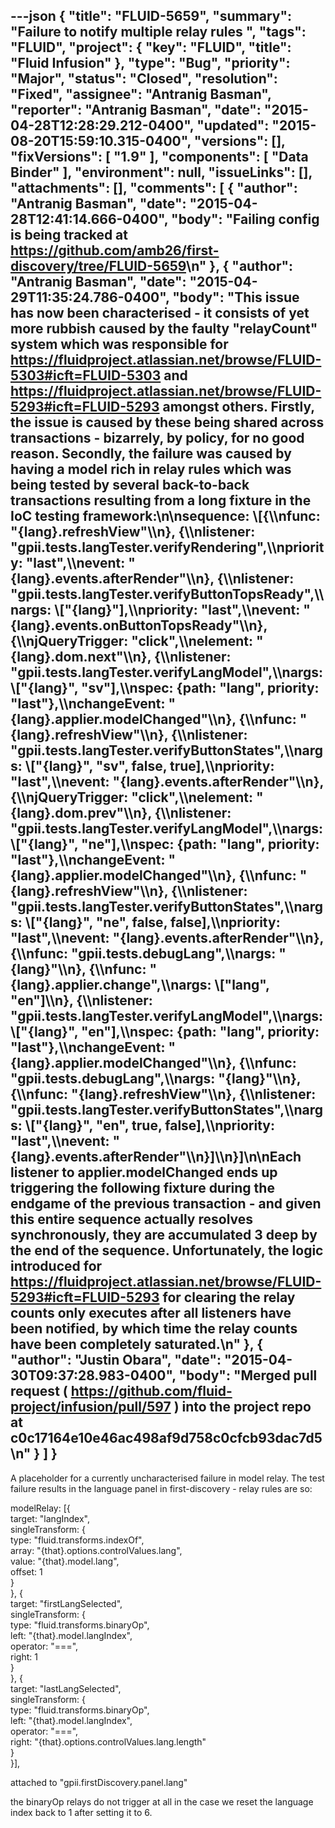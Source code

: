 ---json
{
  "title": "FLUID-5659",
  "summary": "Failure to notify multiple relay rules ",
  "tags": "FLUID",
  "project": {
    "key": "FLUID",
    "title": "Fluid Infusion"
  },
  "type": "Bug",
  "priority": "Major",
  "status": "Closed",
  "resolution": "Fixed",
  "assignee": "Antranig Basman",
  "reporter": "Antranig Basman",
  "date": "2015-04-28T12:28:29.212-0400",
  "updated": "2015-08-20T15:59:10.315-0400",
  "versions": [],
  "fixVersions": [
    "1.9"
  ],
  "components": [
    "Data Binder"
  ],
  "environment": null,
  "issueLinks": [],
  "attachments": [],
  "comments": [
    {
      "author": "Antranig Basman",
      "date": "2015-04-28T12:41:14.666-0400",
      "body": "Failing config is being tracked at <https://github.com/amb26/first-discovery/tree/FLUID-5659>\n"
    },
    {
      "author": "Antranig Basman",
      "date": "2015-04-29T11:35:24.786-0400",
      "body": "This issue has now been characterised - it consists of yet more rubbish caused by the faulty \"relayCount\" system which was responsible for <https://fluidproject.atlassian.net/browse/FLUID-5303#icft=FLUID-5303> and <https://fluidproject.atlassian.net/browse/FLUID-5293#icft=FLUID-5293> amongst others. Firstly, the issue is caused by these being shared across transactions -  bizarrely, by policy, for no good reason. Secondly, the failure was caused by having a model rich in relay rules which was being tested by several back-to-back transactions resulting from a long fixture in the IoC testing framework:\n\nsequence: \\[{\\\nfunc: \"{lang}.refreshView\"\\\n}, {\\\nlistener: \"gpii.tests.langTester.verifyRendering\",\\\npriority: \"last\",\\\nevent: \"{lang}.events.afterRender\"\\\n}, {\\\nlistener: \"gpii.tests.langTester.verifyButtonTopsReady\",\\\nargs: \\[\"{lang}\"],\\\npriority: \"last\",\\\nevent: \"{lang}.events.onButtonTopsReady\"\\\n}, {\\\njQueryTrigger: \"click\",\\\nelement: \"{lang}.dom.next\"\\\n}, {\\\nlistener: \"gpii.tests.langTester.verifyLangModel\",\\\nargs: \\[\"{lang}\", \"sv\"],\\\nspec: {path: \"lang\", priority: \"last\"},\\\nchangeEvent: \"{lang}.applier.modelChanged\"\\\n}, {\\\nfunc: \"{lang}.refreshView\"\\\n}, {\\\nlistener: \"gpii.tests.langTester.verifyButtonStates\",\\\nargs: \\[\"{lang}\", \"sv\", false, true],\\\npriority: \"last\",\\\nevent: \"{lang}.events.afterRender\"\\\n}, {\\\njQueryTrigger: \"click\",\\\nelement: \"{lang}.dom.prev\"\\\n}, {\\\nlistener: \"gpii.tests.langTester.verifyLangModel\",\\\nargs: \\[\"{lang}\", \"ne\"],\\\nspec: {path: \"lang\", priority: \"last\"},\\\nchangeEvent: \"{lang}.applier.modelChanged\"\\\n}, {\\\nfunc: \"{lang}.refreshView\"\\\n}, {\\\nlistener: \"gpii.tests.langTester.verifyButtonStates\",\\\nargs: \\[\"{lang}\", \"ne\", false, false],\\\npriority: \"last\",\\\nevent: \"{lang}.events.afterRender\"\\\n}, {\\\nfunc: \"gpii.tests.debugLang\",\\\nargs: \"{lang}\"\\\n}, {\\\nfunc: \"{lang}.applier.change\",\\\nargs: \\[\"lang\", \"en\"]\\\n}, {\\\nlistener: \"gpii.tests.langTester.verifyLangModel\",\\\nargs: \\[\"{lang}\", \"en\"],\\\nspec: {path: \"lang\", priority: \"last\"},\\\nchangeEvent: \"{lang}.applier.modelChanged\"\\\n}, {\\\nfunc: \"gpii.tests.debugLang\",\\\nargs: \"{lang}\"\\\n}, {\\\nfunc: \"{lang}.refreshView\"\\\n}, {\\\nlistener: \"gpii.tests.langTester.verifyButtonStates\",\\\nargs: \\[\"{lang}\", \"en\", true, false],\\\npriority: \"last\",\\\nevent: \"{lang}.events.afterRender\"\\\n}]\\\n}]\n\nEach listener to applier.modelChanged ends up triggering the following fixture during the endgame of the previous transaction - and given this entire sequence actually resolves synchronously, they are accumulated 3 deep by the end of the sequence. Unfortunately, the logic introduced for <https://fluidproject.atlassian.net/browse/FLUID-5293#icft=FLUID-5293> for clearing the relay counts only executes after all listeners have been notified, by which time the relay counts have been completely saturated.\n"
    },
    {
      "author": "Justin Obara",
      "date": "2015-04-30T09:37:28.983-0400",
      "body": "Merged pull request ( <https://github.com/fluid-project/infusion/pull/597> ) into the project repo at c0c17164e10e46ac498af9d758c0cfcb93dac7d5\n"
    }
  ]
}
---
A placeholder for a currently uncharacterised failure in model relay. The test failure results in the language panel in first-discovery - relay rules are so:

modelRelay: \[{\
target: "langIndex",\
singleTransform: {\
type: "fluid.transforms.indexOf",\
array: "{that}.options.controlValues.lang",\
value: "{that}.model.lang",\
offset: 1\
}\
}, {\
target: "firstLangSelected",\
singleTransform: {\
type: "fluid.transforms.binaryOp",\
left: "{that}.model.langIndex",\
operator: "===",\
right: 1\
}\
}, {\
target: "lastLangSelected",\
singleTransform: {\
type: "fluid.transforms.binaryOp",\
left: "{that}.model.langIndex",\
operator: "===",\
right: "{that}.options.controlValues.lang.length"\
}\
}],

attached to "gpii.firstDiscovery.panel.lang"

the binaryOp relays do not trigger at all in the case we reset the language index back to 1 after setting it to 6.

        
